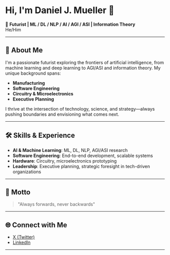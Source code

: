 # Hi, I'm Daniel J. Mueller 👋

🚀 **Futurist | ML / DL / NLP / AI / AGI / ASI | Information Theory**  
He/Him

---

## 🧠 About Me

I'm a passionate futurist exploring the frontiers of artificial intelligence, from machine learning and deep learning to AGI/ASI and information theory. My unique background spans:

- **Manufacturing**
- **Software Engineering**
- **Circuitry & Microelectronics**
- **Executive Planning**

I thrive at the intersection of technology, science, and strategy—always pushing boundaries and envisioning what comes next.

---

## 🛠️ Skills & Experience

- **AI & Machine Learning**: ML, DL, NLP, AGI/ASI research
- **Software Engineering**: End-to-end development, scalable systems
- **Hardware**: Circuitry, microelectronics prototyping
- **Leadership**: Executive planning, strategic foresight in tech-driven organizations

---

## 🌟 Motto

> "Always forwards, never backwards"

---

## 🌐 Connect with Me

- [X (Twitter)](https://x.com/danieljmueller_)
- [LinkedIn](https://www.linkedin.com/in/daniel-mueller-science/)

---
